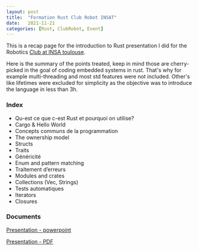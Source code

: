 ```yaml
---
layout: post
title:  "Formation Rust Club Robot INSAT"
date:   2021-11-21
categories: [Rust, ClubRobot, Event]
---
```


This is a recap page for the introduction to Rust presentation I did for the Robotics [Club at INSA toulouse](https://clubrobotinsat.github.io/).

Here is the summary of the points treated, keep in mind those are cherry-picked in the goal of coding embedded systems in rust.
That's why for example multi-threading and most std features were not included. 
Other's like lifetimes were excluded for simplicity as the objective was to introduce the language in less than 3h.

### Index
- Qu-est ce que c-est Rust et pourquoi on utilise?
- Cargo & Hello World
- Concepts communs de la programmation
- The ownership model
- Structs
- Traits
- Généricité
- Enum and pattern matching
- Traitement d’erreurs
- Modules and crates
- Collections (Vec, Strings)
- Tests automatiques
- Iterators
- Closures 


### Documents

[Presentation - powerpoint]({{site.url}}/assets/documents/Presentation_Rust.pptx)

[Presentation - PDF]({{site.url}}/assets/documents/Presentation_Rust.pdf)
